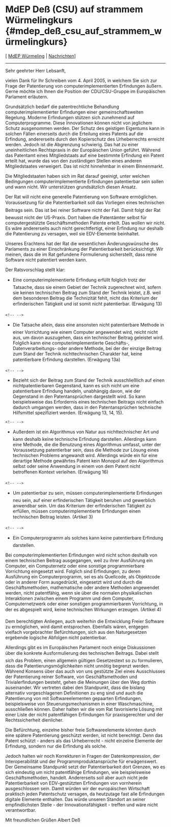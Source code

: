 # MdEP Deß (CSU) auf strammem Würmelingkurs {#mdep_deß_csu_auf_strammem_würmelingkurs}

\[ [ MdEP Würmeling](SwpatjwuermelingDe "wikilink") \| [
Nachrichten](SwpatcninoDe "wikilink")\]

------------------------------------------------------------------------

Sehr geehrter Herr Lebsanft,

vielen Dank für Ihr Schreiben vom 4. April 2005, in welchem Sie sich zur
Frage der Patentierung von computerimplementierten Erfindungen äußern.
Gerne möchte ich Ihnen die Position der CDU/CSU-Gruppe im Europäischen
Parlament erläutern.

Grundsätzlich bedarf die patentrechtliche Behandlung
computerimplementierter Erfindungen einer gemeinschaftsweiten Regelung.
Moderne Erfindungen stützen sich zunehmend auf Computerprogramme. Diese
Innovationen können nicht von jeglichem Schutz ausgenommen werden. Der
Schutz des geistigen Eigentums kann in solchen Fällen einerseits durch
die Erteilung eines Patents auf die Erfindung, andererseits durch den
Kopierschutz des Urheberrechts erreicht werden. Jedoch ist die
Abgrenzung schwierig. Das hat zu einer uneinheitlichen Rechtspraxis in
der Europäischen Union geführt. Während das Patentamt eines
Mitgliedstaats auf eine bestimmte Erfindung ein Patent erteilt hat,
wurde das von den zuständigen Stellen eines anderen Mitgliedstaates
verweigert. Das ist nicht hinnehmbar in einem Binnenmarkt.

Die Mitgliedstaaten haben sich im Rat darauf geeinigt, unter welchen
Bedingungen computerimplementierte Erfindungen patentierbar sein sollen
und wann nicht. Wir unterstützen grundsätzlich diesen Ansatz.

Der Rat will nicht eine generelle Patentierung von Software ermöglichen.
Voraussetzung für die Patentierbarkeit soll das Vorliegen eines
technischen Beitrags sein. Das ist bei reiner Software nicht der Fall.
Damit folgt der Rat bewusst nicht der US-Praxis. Dort haben die
Patentämter selbst für computergestützte Geschäftsmethoden Patente
erteilt. Das wollen wir nicht. Es wäre andererseits auch nicht
gerechtfertigt, einer Erfindung nur deshalb die Patentierung zu
versagen, weil sie EDV-Elemente beinhaltet.

Unseres Erachtens hat der Rat die wesentlichen Änderungswünsche des
Parlaments zu einer Einschränkung der Patentierbarkeit berücksichtigt.
Wir meinen, dass die im Rat gefundene Formulierung sicherstellt, dass
reine Software nicht patentiert werden kann.

Der Ratsvorschlag stellt klar:

-   Eine computerimplementierte Erfindung erfüllt folglich trotz der
    Tatsache, dass sie einem Gebiet der Technik zugerechnet wird, sofern
    sie keinen technischen Beitrag zum Stand der Technik leistet, z.B.
    weil dem besonderen Beitrag die Technizität fehlt, nicht das
    Kriterium der erfinderischen Tätigkeit und ist somit nicht
    patentierbar. (Erwägung 13)

```{=html}
<!-- -->
```
-   Die Tatsache allein, dass eine ansonsten nicht patentierbare
    Methode in einer Vorrichtung wie einem Computer angewendet wird,
    reicht nicht aus, um davon auszugehen, dass ein technischer Beitrag
    geleistet wird. Folglich kann eine computerimplementierte
    Geschäfts-, Datenverarbeitungs- oder andere Methode, bei der der
    einzige Beitrag zum Stand der Technik nichttechnischen Charakter
    hat, keine patentierbare Erfindung darstellen. (Erwägung 13a)

```{=html}
<!-- -->
```
-   Bezieht sich der Beitrag zum Stand der Technik ausschließlich auf
    einen nichtpatentierbaren Gegenstand, kann es sich nicht um eine
    patentierbare Erfindung handeln, unabhängig davon, wie der
    Gegenstand in den Patentansprüchen dargestellt wird. So kann
    beispielsweise das Erfordernis eines technischen Beitrags nicht
    einfach dadurch umgangen werden, dass in den Patentansprüchen
    technische Hilfsmittel spezifiziert werden. (Erwägung 13, 14, 15).

```{=html}
<!-- -->
```
-   Außerdem ist ein Algorithmus von Natur aus nichttechnischer Art und
    kann deshalb keine technische Erfindung darstellen. Allerdings kann
    eine Methode, die die Benutzung eines Algorithmus umfasst, unter der
    Voraussetzung patentierbar sein, dass die Methode zur Lösung eines
    technischen Problems angewandt wird. Allerdings würde ein für eine
    derartige Methode gewährtes Patent kein Monopol auf den Algorithmus
    selbst oder seine Anwendung in einem von dem Patent nicht
    betroffenen Kontext verleihen. (Erwägung 16)

```{=html}
<!-- -->
```
-   Um patentierbar zu sein, müssen computerimplementierte Erfindungen
    neu sein, auf einer erfinderischen Tätigkeit beruhen und gewerblich
    anwendbar sein. Um das Kriterium der erfinderischen Tätigkeit zu
    erfüllen, müssen computerimplementierte Erfindungen einen
    technischen Beitrag leisten. (Artikel 3)

```{=html}
<!-- -->
```
-   Ein Computerprogramm als solches kann keine patentierbare Erfindung
    darstellen.

Bei computerimplementierten Erfindungen wird nicht schon deshalb von
einem technischen Beitrag ausgegangen, weil zu ihrer Ausführung ein
Computer, ein Computernetz oder eine sonstige programmierbare
Vorrichtung eingesetzt wird. Folglich sind Erfindungen, zu deren
Ausführung ein Computerprogramm, sei es als Quellcode, als Objektcode
oder in anderer Form ausgedrückt, eingesetzt wird und durch die
Geschäftsmethoden, mathematische oder andere Methoden angewendet werden,
nicht patentfähig, wenn sie über die normalen physikalischen
Interaktionen zwischen einem Programm und dem Computer, Computernetzwerk
oder einer sonstigen programmierbaren Vorrichtung, in der es abgespielt
wird, keine technischen Wirkungen erzeugen. (Artikel 4)

Dem berechtigten Anliegen, auch weiterhin die Entwicklung Freier
Software zu ermöglichen, wird damit entsprochen. Ebenfalls wären,
entgegen vielfach vorgebrachter Befürchtungen, sich aus den
Naturgesetzen ergebende logische Abfolgen nicht patentierbar.

Allerdings gibt es im Europäischen Parlament noch einige Diskussionen
über die konkrete Ausformulierung des technischen Beitrags. Dabei
stellt sich das Problem, einen allgemein gültigen Gesetzestext so zu
formulieren, dass die Patentierungsmöglichkeiten nicht unnötig begrenzt
werden. Während Konsens über das auch von uns gestützte Ziel eines
Ausschlusses der Patentierung reiner Software, von Geschäftsmethoden und
Trivialerfindungen besteht, gehen die Meinungen über den Weg dorthin
auseinander. Wir vertreten dabei den Standpunkt, dass die bislang
alternativ vorgeschlagenen Definitionen zu eng sind und auch die
Patentierung von mit Softwareelementen gepaarten Erfindungen,
beispielsweise von Steuerungsmechanismen in einer Waschmaschine,
ausschließen können. Daher halten wir die vom Rat favorisierte Lösung
mit einer Liste der nicht patentfähigen Erfindungen für praxisgerechter
und der Rechtssicherheit dienlicher.

Die Befürchtung, einzelne bisher freie Softwareelemente könnten durch
eine spätere Patentierung geschützt werden, ist nicht berechtigt. Denn
das Patent schützt - anders als das Urheberrecht - nicht einzelne
Elemente der Erfindung, sondern nur die Erfindung als solche.

Jedoch halten wir noch Korrekturen in Fragen der Datenkompression, der
Interoperabilität und der Programmproduktansprüche für erwägenswert. Der
Gemeinsame Standpunkt setzt der Patentierbarkeit dort Grenzen, wo es
sich eindeutig um nicht patentfähige Erfindungen, wie beispielsweise
Geschäftsmethoden, handelt. Andererseits soll aber auch nicht jede
Patentierbarkeit von EDV-gestützten Erfindungen von vornherein
ausgeschlossen sein. Damit würden wir der europäischen Wirtschaft
praktisch jeden Patentschutz versagen, da heutzutage fast alle
Erfindungen digitale Elemente enthalten. Das würde unseren Standort an
seiner empfindlichsten Stelle - der Innovationsfähigkeit - treffen und
wäre nicht verantwortbar.

Mit freundlichen Grüßen Albert Deß

